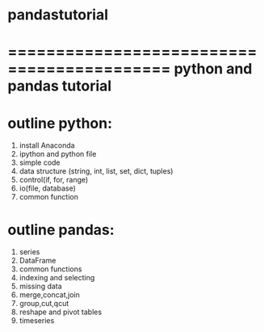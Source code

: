 # pandastutorial
===========================================
python and pandas tutorial
===========================================

outline python:
========
1. install Anaconda
2. ipython and python file
3. simple code
4. data structure (string, int, list, set, dict, tuples) 
5. control(if, for, range)
6. io(file, database)
7. common function

outline pandas:
========
1. series
2. DataFrame
3. common functions
4. indexing and selecting
5. missing data
6. merge,concat,join
7. group,cut,qcut
7. reshape and pivot tables
8. timeseries
